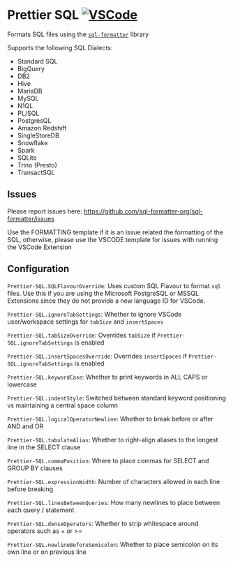 # Prettier SQL [![VSCode](https://img.shields.io/visual-studio-marketplace/v/inferrinizzard.prettier-sql-vscode?label=vscode)](https://marketplace.visualstudio.com/items?itemName=inferrinizzard.prettier-sql-vscode)

Formats SQL files using the [`sql-formatter`](https://github.com/sql-formatter-org/sql-formatter) library

Supports the following SQL Dialects:

- Standard SQL
- BigQuery
- DB2
- Hive
- MariaDB
- MySQL
- N1QL
- PL/SQL
- PostgresQL
- Amazon Redshift
- SingleStoreDB
- Snowflake
- Spark
- SQLite
- Trino (Presto)
- TransactSQL

## Issues

Please report issues here: https://github.com/sql-formatter-org/sql-formatter/issues

Use the FORMATTING template if it is an issue related the formatting of the SQL, otherwise, please use the VSCODE template for issues with running the VSCode Extension

## Configuration

`Prettier-SQL.SQLFlavourOverride`: Uses custom SQL Flavour to format `sql` files. Use this if you are using the Microsoft PostgreSQL or MSSQL Extensions since they do not provide a new language ID for VSCode.

`Prettier-SQL.ignoreTabSettings`: Whether to ignore VSCode user/workspace settings for `tabSize` and `insertSpaces`

`Prettier-SQL.tabSizeOverride`: Overrides `tabSize` if `Prettier-SQL.ignoreTabSettings` is enabled

`Prettier-SQL.insertSpacesOverride`: Overrides `insertSpaces` if `Prettier-SQL.ignoreTabSettings` is enabled

`Prettier-SQL.keywordCase`: Whether to print keywords in ALL CAPS or lowercase

`Prettier-SQL.indentStyle`: Switched between standard keyword positioning vs maintaining a central space column

`Prettier-SQL.logicalOperatorNewline`: Whether to break before or after AND and OR

`Prettier-SQL.tabulateAlias`: Whether to right-align aliases to the longest line in the SELECT clause

`Prettier-SQL.commaPosition`: Where to place commas for SELECT and GROUP BY clauses

`Prettier-SQL.expressionWidth`: Number of characters allowed in each line before breaking

`Prettier-SQL.linesBetweenQueries`: How many newlines to place between each query / statement

`Prettier-SQL.denseOperators`: Whether to strip whitespace around operators such as + or >=

`Prettier-SQL.newlineBeforeSemicolon`: Whether to place semicolon on its own line or on previous line
